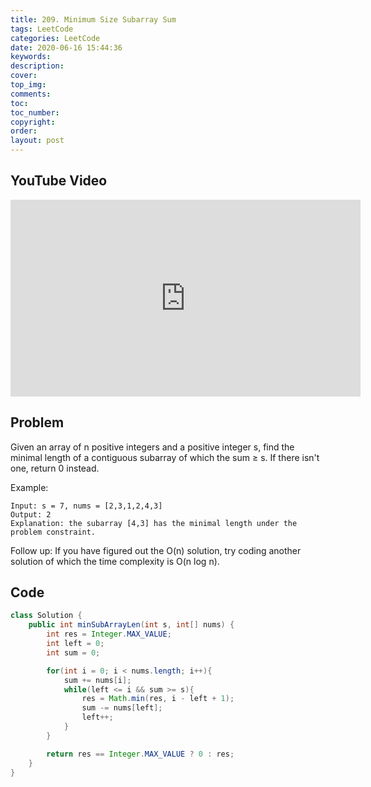 ```yaml
---
title: 209. Minimum Size Subarray Sum
tags: LeetCode
categories: LeetCode
date: 2020-06-16 15:44:36
keywords:
description:
cover:
top_img:
comments:
toc:
toc_number:
copyright:
order:
layout: post
---
```


## YouTube Video

<iframe width="560" height="315" src="https://www.youtube.com/embed/jp15K7dTCHc" frameborder="0" allow="accelerometer; autoplay; encrypted-media; gyroscope; picture-in-picture" allowfullscreen></iframe>

## Problem

Given an array of n positive integers and a positive integer s, find the minimal length of a contiguous subarray of which the sum ≥ s. If there isn't one, return 0 instead.

Example:

```
Input: s = 7, nums = [2,3,1,2,4,3]
Output: 2
Explanation: the subarray [4,3] has the minimal length under the problem constraint.
```

Follow up:
If you have figured out the O(n) solution, try coding another solution of which the time complexity is O(n log n).

## Code

```java
class Solution {
    public int minSubArrayLen(int s, int[] nums) {
        int res = Integer.MAX_VALUE;
        int left = 0;
        int sum = 0;

        for(int i = 0; i < nums.length; i++){
            sum += nums[i];
            while(left <= i && sum >= s){
                res = Math.min(res, i - left + 1);
                sum -= nums[left];
                left++;
            }
        }

        return res == Integer.MAX_VALUE ? 0 : res;
    }
}
```
